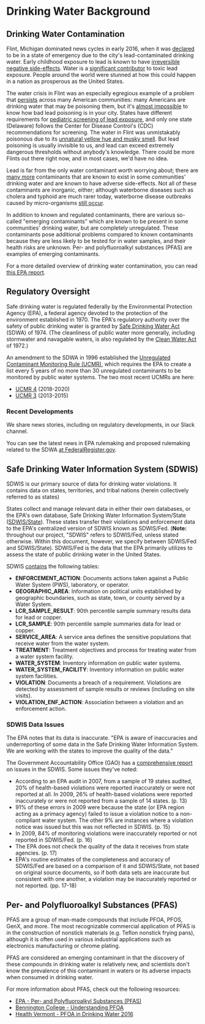 # Drinking Water Background

## Drinking Water Contamination

Flint, Michigan dominated news cycles in early 2016, when it was [declared](https://www.whitehouse.gov/the-press-office/2016/01/16/president-obama-signs-michigan-emergency-declaration) to be in a state of emergency due to the city's lead-contaminated drinking water. Early childhood exposure to lead is known to have [irreversible negative side-effects](http://www.nytimes.com/2016/02/09/upshot/what-the-science-says-about-long-term-damage-from-lead.html). Water is a [significant contributor](https://www.ncbi.nlm.nih.gov/pmc/articles/PMC4961898/) to toxic lead exposure. People around the world were stunned at how this could happen in a nation as prosperous as the United States.

The water crisis in Flint was an especially egregious example of a problem that [persists](https://www.vox.com/2016/2/3/10904120/lead-exposure-flint-pennsylvania) across many American communities: many Americans are drinking water that may be poisoning them, but it's [almost impossible](https://www.vox.com/2016/2/17/11034642/lead-poisoning-flint-statistics-data) to know how bad lead poisoning is in your city. States have different requirements for [pediatric screening of lead exposure](https://scholarworks.alaska.edu/bitstream/handle/11122/4792/Sykes%20manuscript.pdf), and only one state (Delaware) follows the Center for Disease Control's (CDC) recommendations for screening. The water in Flint was unmistakably poisonous due to its [unnatural yellow hue and musky smell](https://www.businessinsider.com/heartbreaking-images-of-the-flint-crisis-2016-1). But lead poisoning is usually invisible to us, and lead can exceed extremely dangerous thresholds without anybody's knowledge. There could be more Flints out there right now, and in most cases, we'd have no idea.

Lead is far from the only water contaminant worth worrying about; there are [many more](https://www.epa.gov/ground-water-and-drinking-water/national-primary-drinking-water-regulations) contaminants that are known to exist in some communities' drinking water and are known to have adverse side-effects. Not all of these contaminants are inorganic, either; although waterborne diseases such as cholera and typhoid are much rarer today, waterborne disease outbreaks caused by micro-organisms [still occur](https://pdfs.semanticscholar.org/ba8a/1b4fc9a80ad7be69245b85b13160a7ff97cc.pdf).

In addition to known and regulated contaminants, there are various so-called "emerging contaminants" which are known to be present in some communities' drinking water, but are completely unregulated. These contaminants pose additional problems compared to known contaminants because they are less likely to be tested for in water samples, and their health risks are unknown. Per- and polyfluoroalkyl substances (PFAS) are examples of emerging contaminants.

For a more detailed overview of drinking water contamination, you can read [this EPA report](https://www.epa.gov/sites/production/files/2015-10/documents/ace3_drinking_water.pdf).

## Regulatory Oversight

Safe drinking water is regulated federally by the Environmental Protection Agency (EPA), a federal agency devoted to the protection of the environment established in 1970. The EPA's regulatory authority over the safety of public drinking water is granted by [Safe Drinking Water Act](https://en.wikipedia.org/wiki/Safe_Drinking_Water_Act) (SDWA) of 1974. (The cleanliness of public water more generally, including stormwater and navagable waters, is also regulated by the [Clean Water Act](https://en.wikipedia.org/wiki/Clean_Water_Act) of 1972.)

An amendment to the SDWA in 1996 established the [Unregulated Contaminant Monitoring Rule (UCMR)](https://www.epa.gov/dwucmr/occurrence-data-unregulated-contaminant-monitoring-rule), which requires the EPA to create a list every 5 years of no more than 30 unregulated contaminants to be monitored by public water systems. The two most recent UCMRs are here:

* [UCMR 4](https://www.epa.gov/dwucmr/fourth-unregulated-contaminant-monitoring-rule) (2018-2020)
* [UCMR 3](https://www.epa.gov/dwucmr/third-unregulated-contaminant-monitoring-rule) (2013-2015)

### Recent Developments

We share news stories, including on regulatory developments, in our Slack channel.

You can see the latest news in EPA rulemaking and proposed rulemaking related to the SDWA [at FederalRegister.gov](https://www.federalregister.gov/documents/search?conditions%5Bpublication_date%5D%5Bgte%5D=04%2F19%2F2019&conditions%5Bterm%5D=%22safe+drinking+water+act%22).

## Safe Drinking Water Information System (SDWIS)

SDWIS is our primary source of data for drinking water violations. It contains data on states, territories, and tribal nations (herein collectively referred to as states)

States collect and manage relevant data in either their own databases, or the EPA's own database, Safe Drinking Water Information System/State ([SDWIS/State](https://catalog.data.gov/dataset/safe-drinking-water-information-system-state-system-sdwis-state)). These states transfer their violations and enforcement data to the EPA's centralized version of SDWIS known as SDWIS/Fed. (__Note:__ throughout our project, "SDWIS" refers to SDWIS/Fed, unless stated otherwise. Within this document, however, we specify between SDWIS/Fed and SDWIS/State). SDWIS/Fed is the data that the EPA primarily utilizes to assess the state of public drinking water in the United States.

SDWIS [contains](https://www.epa.gov/enviro/sdwis-model) the following tables:

- __ENFORCEMENT\_ACTION__: Documents actions taken against a Public Water System (PWS), laboratory, or operator.
- __GEOGRAPHIC\_AREA__: Information on political units established by geographic boundaries, such as state, town, or county served by a Water System.
- __LCR\_SAMPLE\_RESULT__: 90th percentile sample summary results data for lead or copper. 
- __LCR\_SAMPLE__: 90th percentile sample summaries data for lead or copper.
- __SERVICE\_AREA__: A service area defines the sensitive populations that receive water from the water system. 
- __TREATMENT__: Treatment objectives and process for treating water from a water system facility.
- __WATER\_SYSTEM__: Inventory information on public water systems. 
- __WATER\_SYSTEM\_FACILITY__: Inventory information on public water system facilities.
- __VIOLATION__: Documents a breach of a requirement. Violations are detected by assessment of sample results or reviews (including on site visits).
- __VIOLATION\_ENF\_ACTION__: Association between a violation and an enforcement action. 


### SDWIS Data Issues

The EPA notes that its data is inaccurate. "EPA is aware of inaccuracies and underreporting of some data in the Safe Drinking Water Information System. We are working with the states to improve the quality of the data."

The Government Accountability Office (GAO) has a [comprehensive report](https://www.gao.gov/assets/320/319780.pdf) on issues in the SDWIS. Some issues they've noted:

- According to an EPA audit in 2007, from a sample of 19 states audited, 20% of health-based violations were reported inaccurately or were not reported at all. In 2009, 26% of health-based violations were reported inaccurately or were not reported from a sample of 14 states. (p. 13)
- 91% of these errors in 2009 were because the state (or EPA region acting as a primacy agency) failed to issue a violation notice to a non-compliant water system. The other 9% are instances where a violation notice was issued but this was not reflected in SDWIS. (p. 15)
- In 2009, 84% of monitoring violations were inaccurately reported or not reported in SDWIS/Fed. (p. 16)
- The EPA does not check the quality of the data it receives from state agencies. (p. 17)
- EPA's routine estimates of the completeness and accuracy of SDWIS/Fed are based on a comparison of it and SDWIS/State, not based on original source documents, so if both data sets are inaccurate but consistent with one another, a violation may be inaccurately reported or not reported. (pp. 17-18)

## Per- and Polyfluoroalkyl Substances (PFAS)

PFAS are a group of man-made compounds that include PFOA, PFOS, GenX, and more. The most recognizable commercial application of PFAS is in the construction of nonstick materials (e.g. Teflon nonstick frying pans), although it is often used in various industrial applications such as electronics manufacturing or chrome plating.

PFAS are considered an emerging contaminant in that the discovery of these compounds in drinking water is relatively new, and scientists don't know the prevalence of this contaminant in waters or its adverse impacts when consumed in drinking water.

For more information about PFAS, check out the following resources:

- [EPA - Per- and Polyfluoroalkyl Substances (PFAS)](https://www.epa.gov/pfas)
- [Bennington College - Understanding PFOA](https://www.bennington.edu/center-advancement-of-public-action/environment-and-public-action/understanding-pfoa)
- [Health Vermont - PFOA in Drinking Water 2016](https://www.healthvermont.gov/response/environmental/pfoa-drinking-water-2016)